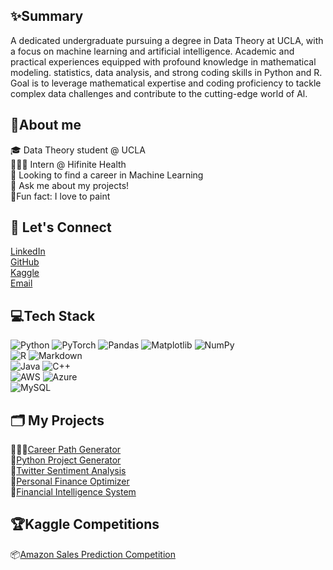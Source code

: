 
## ✨Summary
A dedicated undergraduate pursuing a degree in Data Theory at UCLA, with a focus on machine learning and artificial intelligence.
Academic and practical experiences equipped with profound knowledge in mathematical modeling. statistics, data analysis, and
strong coding skills in Python and R. Goal is to leverage mathematical expertise and coding proficiency to tackle complex data
challenges and contribute to the cutting-edge world of Al.

## 🚀About me
🎓 Data Theory student @ UCLA<br>
👩🏽‍💻 Intern @ Hifinite Health<br>
🔭 Looking to find a career in Machine Learning<br>
💬 Ask me about my projects!<br>
🌱Fun fact: I love to paint

## 👥 Let's Connect
[LinkedIn](https://www.linkedin.com/in/mehwish-ahmed-8a4363332/)<br>
[GitHub](https://github.com/mehwishahmed)<br>
[Kaggle](https://www.kaggle.com/mehwisha13)<br>
[Email](mailto:mfa13@ucla.edu)


## 💻Tech Stack
![Python](https://img.shields.io/badge/Python-3776AB?style=for-the-badge&logo=python&logoColor=white)
![PyTorch](https://img.shields.io/badge/PyTorch-EE4C2C?style=for-the-badge&logo=pytorch&logoColor=white)
![Pandas](https://img.shields.io/badge/Pandas-150458?style=for-the-badge&logo=pandas&logoColor=white)
![Matplotlib](https://img.shields.io/badge/Matplotlib-ffffff?style=for-the-badge&logo=data:image/svg+xml;base64,PHN2ZyB3aWR0aD0iMjAiIGhlaWdodD0iMjAiIHZpZXdCb3g9IjAgMCA1MTIgNTEyIiB4bWxucz0iaHR0cDovL3d3dy53My5vcmcvMjAwMC9zdmciPjxwYXRoIGQ9Ik0yNTYgMGQzNzUuNjUgMCA1MTIgMTM2LjM1NCA1MTIgNTEyUzYzMS42NSA1MTIgMjU2IDUxMiAweiIgZmlsbD0iIzFmMmU1ZSIvPjwvc3ZnPg==&logoColor=black)
![NumPy](https://img.shields.io/badge/NumPy-013243?style=for-the-badge&logo=numpy&logoColor=white)<br>
![R](https://img.shields.io/badge/R-276DC3?style=for-the-badge&logo=r&logoColor=white)
![Markdown](https://img.shields.io/badge/Markdown-000000?style=for-the-badge&logo=markdown&logoColor=white)<br>
![Java](https://img.shields.io/badge/Java-007396?style=for-the-badge&logo=java&logoColor=white)
![C++](https://img.shields.io/badge/C++-00599C?style=for-the-badge&logo=cplusplus&logoColor=white)<br>
![AWS](https://img.shields.io/badge/AWS-232F3E?style=for-the-badge&logo=amazon-aws&logoColor=white)
![Azure](https://img.shields.io/badge/Azure-0078D4?style=for-the-badge&logo=microsoft-azure&logoColor=white)<br>
![MySQL](https://img.shields.io/badge/MySQL-4479A1?style=for-the-badge&logo=mysql&logoColor=white)


## 🗂️ My Projects

👨🏻‍💼[Career Path Generator](https://github.com/mehwishahmed/careerpathgenerator)<br>
🐍[Python Project Generator](https://github.com/mehwishahmed/YouTube-GPT-Generator)<br>
🐥[Twitter Sentiment Analysis](https://github.com/mehwishahmed/Twitter-Sentimental-Analysis)<br>
🏦[Personal Finance Optimizer](https://github.com/mehwishahmed/personalfinanceoptimizer)<br>
🧠[Financial Intelligence System]()<br>


## 🏆Kaggle Competitions
📦[Amazon Sales Prediction Competition](https://github.com/mehwishahmed/Amazon_Sales_Prediction)<br>
